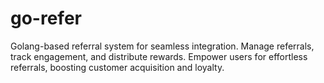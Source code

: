 # go-refer
Golang-based referral system for seamless integration. Manage referrals, track engagement, and distribute rewards. Empower users for effortless referrals, boosting customer acquisition and loyalty.
